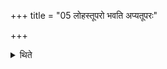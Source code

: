 +++
title = "05 लोहस्तूपरो भवति अप्यतूपरः"

+++

<details><summary>थिते</summary>

5. (The he-goat) should be red and hornless or (it may) not even (be) hornless. (It should be black-spotted or red spotted, 
</details>
